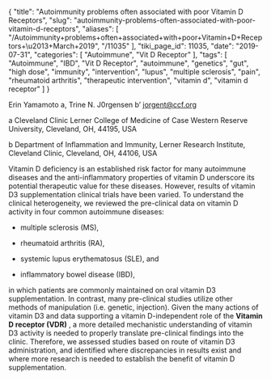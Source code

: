 {
    "title": "Autoimmunity problems often associated with poor Vitamin D Receptors",
    "slug": "autoimmunity-problems-often-associated-with-poor-vitamin-d-receptors",
    "aliases": [
        "/Autoimmunity+problems+often+associated+with+poor+Vitamin+D+Receptors+\u2013+March+2019",
        "/11035"
    ],
    "tiki_page_id": 11035,
    "date": "2019-07-31",
    "categories": [
        "Autoimmune",
        "Vit D Receptor"
    ],
    "tags": [
        "Autoimmune",
        "IBD",
        "Vit D Receptor",
        "autoimmune",
        "genetics",
        "gut",
        "high dose",
        "immunity",
        "intervention",
        "lupus",
        "multiple sclerosis",
        "pain",
        "rheumatoid arthritis",
        "therapeutic intervention",
        "vitamin d",
        "vitamin d receptor"
    ]
}


Erin Yamamoto a, Trine N. J0rgensen b’ jorgent@ccf.org

a Cleveland Clinic Lerner College of Medicine of Case Western Reserve University, Cleveland, OH, 44195, USA 

b Department of Inflammation and Immunity, Lerner Research Institute, Cleveland Clinic, Cleveland, OH, 44106, USA

Vitamin D deficiency is an established risk factor for many autoimmune diseases and the anti-inflammatory properties of vitamin D underscore its potential therapeutic value for these diseases. However, results of vitamin D3 supplementation clinical trials have been varied. To understand the clinical heterogeneity, we reviewed the pre-clinical data on vitamin D activity in four common autoimmune diseases: 

* multiple sclerosis (MS), 

* rheumatoid arthritis (RA), 

* systemic lupus erythematosus (SLE), and

* inflammatory bowel disease (IBD),

in which patients are commonly maintained on oral vitamin D3 supplementation. In contrast, many pre-clinical studies utilize other methods of manipulation (i.e. genetic, injection). Given the many actions of vitamin D3 and data supporting a vitamin D-independent role of the  **Vitamin D receptor (VDR)** , a more detailed mechanistic understanding of vitamin D3 activity is needed to properly translate pre-clinical findings into the clinic. Therefore, we assessed studies based on route of vitamin D3 administration, and identified where discrepancies in results exist and where more research is needed to establish the benefit of vitamin D supplementation.
